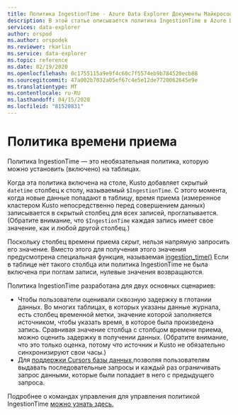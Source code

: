 ```yaml
---
title: Политика IngestionTime - Azure Data Explorer Документы Майкрософт
description: В этой статье описывается политика IngestionTime в Azure Data Explorer.
services: data-explorer
author: orspod
ms.author: orspodek
ms.reviewer: rkarlin
ms.service: data-explorer
ms.topic: reference
ms.date: 02/19/2020
ms.openlocfilehash: 0c1755115a9e9f4c60c7f5574eb9b784520ecb88
ms.sourcegitcommit: 47a002b7032a05ef67c4e5e12de7720062645e9e
ms.translationtype: MT
ms.contentlocale: ru-RU
ms.lasthandoff: 04/15/2020
ms.locfileid: "81520831"
---
```

# <a name="ingestiontime-policy"></a>Политика времени приема

Политика IngestionTime — это необязательная политика, которую можно установить (включено) на таблицах.

Когда эта политика включена на столе, Kusto добавляет скрытый `datetime` столбец к столу, называемый `$IngestionTime`. С этого момента, когда новые данные попадают в таблицу, время приема (измеренное кластером Kusto непосредственно перед совершением данных) записывается в скрытый столбец для всех записей, проглатывается. (Обратите внимание, что `$IngestionTime` каждая запись имеет свое значение, как и любой другой столбец.)

Поскольку столбец времени приема скрыт, нельзя напрямую запросить его значение.
Вместо этого для получения этого значения предусмотрена специальная функция, называемая [ingestion_time()](../query/ingestiontimefunction.md) Если в таблице нет такого столбца или политика IngestionTime не была включена при поглам записи, нулевые значения возвращаются.

Политика IngestionTime разработана для двух основных сценариев:
* Чтобы пользователи оценивали сквозную задержку в глотании данных.
  Во многих таблицах, в которых указаны данные журнала, есть столбец временной метки, значение которой заполняется источником, чтобы указать время, в которое была произведена запись. Сравнивая значение столбца с столбцом времени приема, можно оценить задержку в получении данных. (Обратите внимание, что это только оценка, потому что источник и Kusto не обязательно синхронизируют свои часы.)
* Для [поддержки Cursors базы данных,](../management/databasecursor.md)позволяя пользователям выдавать последовательные запросы и каждый раз ограничивать запрос данными, которые были попадает в него с предыдущего запроса.



Подробнее о командах управления для управления политикой IngestionTime [можно узнать здесь.](../management/ingestiontime-policy.md)
